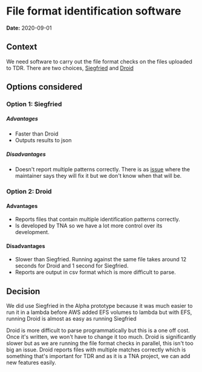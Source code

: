# File format identification software

**Date:** 2020-09-01

## Context

We need software to carry out the file format checks on the files uploaded to TDR. There are two choices, [Siegfried](https://github.com/richardlehane/siegfried) and [Droid](https://github.com/digital-preservation/droid)

## Options considered

### Option 1: Siegfried

##### Advantages

* Faster than Droid
* Outputs results to json

##### Disadvantages
* Doesn't report multiple patterns correctly. There is as [issue](https://github.com/richardlehane/siegfried/issues/146) where the maintainer says they will fix it but we don't know when that will be.

### Option 2: Droid

#### Advantages 
* Reports files that contain multiple identification patterns correctly.
* Is developed by TNA so we have a lot more control over its development.

#### Disadvantages
* Slower than Siegfried. Running against the same file takes around 12 seconds for Droid and 1 second for Siegfried.
* Reports are output in csv format which is more difficult to parse.

## Decision
We did use Siegfried in the Alpha prototype because it was much easier to run it in a lambda before AWS added EFS volumes to lambda but with EFS, running Droid is almost as easy as running Siegfried

Droid is more difficult to parse programmatically but this is a one off cost. Once it's written, we won't have to change it too much. Droid is significantly slower but as we are running the file format checks in parallel, this isn't too big an issue. Droid reports files with multiple matches correctly which is something that's important for TDR and as it is a TNA project, we can add new features easily. 